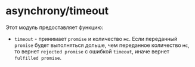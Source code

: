 # asynchrony/timeout

Этот модуль предоставляет функцию:
  - `timeout` - принимает `promise` и количество `мс`. Если переданный `promise` будет выполняться дольше, чем переданное количество `мс`, то вернет `rejected promise` с ошибкой `timeout`, иначе вернет `fulfilled promise`.